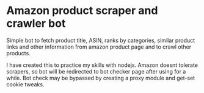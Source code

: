 # Amazon product scraper and crawler bot

Simple bot to fetch product title, ASIN, ranks by categories, similar product links and other information from amazon product page and to crawl other products.

I have created this to practice my skills with nodejs. Amazon doesnt tolerate scrapers, so bot will be redirected to bot checker page after using for a while. Bot check may be bypassed by creating a proxy module and get-set cookie tweaks.